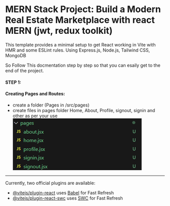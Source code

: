 # MERN Stack Project: Build a Modern Real Estate Marketplace with react MERN (jwt, redux toolkit)

This template provides a minimal setup to get React working in Vite with HMR and some ESLint rules. Using Express.js, Node.js, Tailwind CSS, MongoDB

So Follow This docmentation step by step so that you can esaily get to the end of the project.

#### STEP 1:

#### Creating Pages and Routes:

- create a folder (Pages in /src/pages)
- create files in pages folder Home, About, Profile, signout, signin and other as per your use
  ![File Structure](image.png)

---

Currently, two official plugins are available:

- [@vitejs/plugin-react](https://github.com/vitejs/vite-plugin-react/blob/main/packages/plugin-react/README.md) uses [Babel](https://babeljs.io/) for Fast Refresh
- [@vitejs/plugin-react-swc](https://github.com/vitejs/vite-plugin-react-swc) uses [SWC](https://swc.rs/) for Fast Refresh
